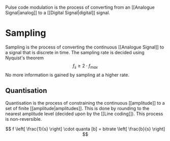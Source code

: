 Pulse code modulation is the process of converting from an [[Analogue Signal|analog]] to a [[Digital Signal|digital]] signal.
# Sampling
Sampling is the process of converting the continuous [[Analogue Signal]] to a signal that is discrete in time.
The sampling rate is decided using Nyquist's theorem
$$
f_{s} \geq 2 \cdot f_{max}
$$
No more information is gained by sampling at a higher rate.
## Quantisation
Quantisation is the process of constraining the continuous [[amplitude]] to a set of finite [[amplitude|amplitudes]].
This is done by rounding to the nearest amplitude level (decided upon by the [[Line coding]]). This process is non-reversible.

$$
f \left[ \frac{1}{s} \right] \cdot quanta [b] = bitrate \left[ \frac{b}{s} \right]
$$